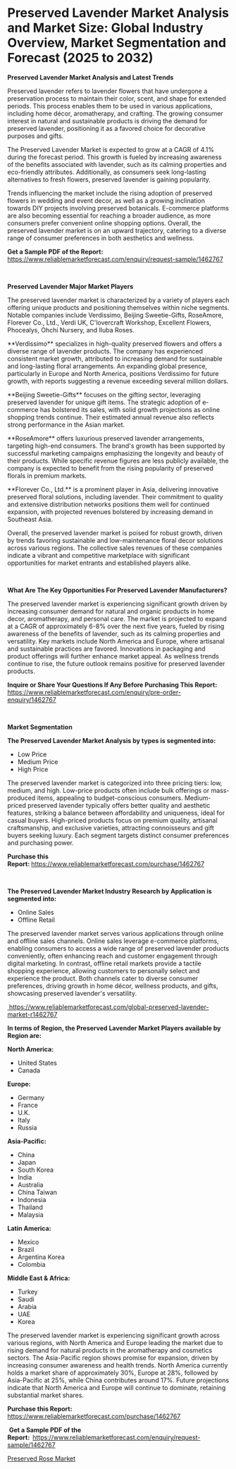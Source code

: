 <p><h1>Preserved Lavender Market Analysis and Market Size: Global Industry Overview, Market Segmentation and Forecast (2025 to 2032)</h1></p><p><strong>Preserved Lavender Market Analysis and Latest Trends</strong></p>
<p><p>Preserved lavender refers to lavender flowers that have undergone a preservation process to maintain their color, scent, and shape for extended periods. This process enables them to be used in various applications, including home décor, aromatherapy, and crafting. The growing consumer interest in natural and sustainable products is driving the demand for preserved lavender, positioning it as a favored choice for decorative purposes and gifts.</p><p>The Preserved Lavender Market is expected to grow at a CAGR of 4.1% during the forecast period. This growth is fueled by increasing awareness of the benefits associated with lavender, such as its calming properties and eco-friendly attributes. Additionally, as consumers seek long-lasting alternatives to fresh flowers, preserved lavender is gaining popularity. </p><p>Trends influencing the market include the rising adoption of preserved flowers in wedding and event decor, as well as a growing inclination towards DIY projects involving preserved botanicals. E-commerce platforms are also becoming essential for reaching a broader audience, as more consumers prefer convenient online shopping options. Overall, the preserved lavender market is on an upward trajectory, catering to a diverse range of consumer preferences in both aesthetics and wellness.</p></p>
<p><strong>Get a Sample PDF of the Report:&nbsp;</strong> <a href="https://www.reliablemarketforecast.com/enquiry/request-sample/1462767?utm_campaign=1893&utm_medium=2&utm_source=Github&utm_content=ia&utm_term=07022025&utm_id=preserved-lavender">https://www.reliablemarketforecast.com/enquiry/request-sample/1462767</a></p>
<p>&nbsp;</p>
<p><strong>Preserved Lavender Major Market Players</strong></p>
<p><p>The preserved lavender market is characterized by a variety of players each offering unique products and positioning themselves within niche segments. Notable companies include Verdissimo, Beijing Sweetie-Gifts, RoseAmore, Florever Co., Ltd., Verdi UK, C'lovercraft Workshop, Excellent Flowers, Phocealys, Ohchi Nursery, and Iluba Roses.</p><p>**Verdissimo** specializes in high-quality preserved flowers and offers a diverse range of lavender products. The company has experienced consistent market growth, attributed to increasing demand for sustainable and long-lasting floral arrangements. An expanding global presence, particularly in Europe and North America, positions Verdissimo for future growth, with reports suggesting a revenue exceeding several million dollars.</p><p>**Beijing Sweetie-Gifts** focuses on the gifting sector, leveraging preserved lavender for unique gift items. The strategic adoption of e-commerce has bolstered its sales, with solid growth projections as online shopping trends continue. Their estimated annual revenue also reflects strong performance in the Asian market.</p><p>**RoseAmore** offers luxurious preserved lavender arrangements, targeting high-end consumers. The brand's growth has been supported by successful marketing campaigns emphasizing the longevity and beauty of their products. While specific revenue figures are less publicly available, the company is expected to benefit from the rising popularity of preserved florals in premium markets.</p><p>**Florever Co., Ltd.** is a prominent player in Asia, delivering innovative preserved floral solutions, including lavender. Their commitment to quality and extensive distribution networks positions them well for continued expansion, with projected revenues bolstered by increasing demand in Southeast Asia.</p><p>Overall, the preserved lavender market is poised for robust growth, driven by trends favoring sustainable and low-maintenance floral decor solutions across various regions. The collective sales revenues of these companies indicate a vibrant and competitive marketplace with significant opportunities for market entrants and established players alike.</p></p>
<p>&nbsp;</p>
<p><strong>What Are The Key Opportunities For Preserved Lavender Manufacturers?</strong></p>
<p><p>The preserved lavender market is experiencing significant growth driven by increasing consumer demand for natural and organic products in home decor, aromatherapy, and personal care. The market is projected to expand at a CAGR of approximately 6-8% over the next five years, fueled by rising awareness of the benefits of lavender, such as its calming properties and versatility. Key markets include North America and Europe, where artisanal and sustainable practices are favored. Innovations in packaging and product offerings will further enhance market appeal. As wellness trends continue to rise, the future outlook remains positive for preserved lavender products.</p></p>
<p><strong>Inquire or Share Your Questions If Any Before Purchasing This Report:</strong> <a href="https://www.reliablemarketforecast.com/enquiry/pre-order-enquiry/1462767?utm_campaign=1893&utm_medium=2&utm_source=Github&utm_content=ia&utm_term=07022025&utm_id=preserved-lavender">https://www.reliablemarketforecast.com/enquiry/pre-order-enquiry/1462767</a></p>
<p>&nbsp;</p>
<p><strong>Market Segmentation</strong></p>
<p><strong>The Preserved Lavender Market Analysis by types is segmented into:</strong></p>
<p><ul><li>Low Price</li><li>Medium Price</li><li>High Price</li></ul></p>
<p><p>The preserved lavender market is categorized into three pricing tiers: low, medium, and high. Low-price products often include bulk offerings or mass-produced items, appealing to budget-conscious consumers. Medium-priced preserved lavender typically offers better quality and aesthetic features, striking a balance between affordability and uniqueness, ideal for casual buyers. High-priced products focus on premium quality, artisanal craftsmanship, and exclusive varieties, attracting connoisseurs and gift buyers seeking luxury. Each segment targets distinct consumer preferences and purchasing power.</p></p>
<p><strong>Purchase this Report:&nbsp;</strong><a href="https://www.reliablemarketforecast.com/purchase/1462767?utm_campaign=1893&utm_medium=2&utm_source=Github&utm_content=ia&utm_term=07022025&utm_id=preserved-lavender">https://www.reliablemarketforecast.com/purchase/1462767</a></p>
<p>&nbsp;</p>
<p><strong>The Preserved Lavender Market Industry Research by Application is segmented into:</strong></p>
<p><ul><li>Online Sales</li><li>Offline Retail</li></ul></p>
<p><p>The preserved lavender market serves various applications through online and offline sales channels. Online sales leverage e-commerce platforms, enabling consumers to access a wide range of preserved lavender products conveniently, often enhancing reach and customer engagement through digital marketing. In contrast, offline retail markets provide a tactile shopping experience, allowing customers to personally select and experience the product. Both channels cater to diverse consumer preferences, driving growth in home décor, wellness products, and gifts, showcasing preserved lavender's versatility.</p></p>
<p><a href="https://www.reliablemarketforecast.com/global-preserved-lavender-market-r1462767?utm_campaign=1893&utm_medium=2&utm_source=Github&utm_content=ia&utm_term=07022025&utm_id=preserved-lavender">&nbsp;https://www.reliablemarketforecast.com/global-preserved-lavender-market-r1462767</a></p>
<p><strong>In terms of Region, the Preserved Lavender Market Players available by Region are:</strong></p>
<p>
    <p> <strong> North America: </strong>
        <ul>
            <li>United States</li>
            <li>Canada</li>
        </ul>
        </p> 
    <p> <strong> Europe: </strong>
        <ul>
            <li>Germany</li>
            <li>France</li>
            <li>U.K.</li>
            <li>Italy</li>
            <li>Russia</li>
        </ul>
        </p> 
    <p> <strong> Asia-Pacific: </strong>
        <ul>
            <li>China</li>
            <li>Japan</li>
            <li>South Korea</li>
            <li>India</li>
            <li>Australia</li>
            <li>China Taiwan</li>
            <li>Indonesia</li>
            <li>Thailand</li>
            <li>Malaysia</li>
        </ul>
        </p> 
    <p> <strong> Latin America: </strong>
        <ul>
            <li>Mexico</li>
            <li>Brazil</li>
            <li>Argentina Korea</li>
            <li>Colombia</li>
        </ul>
        </p> 
    <p> <strong> Middle East & Africa: </strong>
        <ul>
            <li>Turkey</li>
            <li>Saudi</li>
            <li>Arabia</li>
            <li>UAE</li>
            <li>Korea</li>
        </ul>
    </p>
    </p>
<p><p>The preserved lavender market is experiencing significant growth across various regions, with North America and Europe leading the market due to rising demand for natural products in the aromatherapy and cosmetics sectors. The Asia-Pacific region shows promise for expansion, driven by increasing consumer awareness and health trends. North America currently holds a market share of approximately 30%, Europe at 28%, followed by Asia-Pacific at 25%, while China contributes around 17%. Future projections indicate that North America and Europe will continue to dominate, retaining substantial market shares.</p></p>
<p><strong>Purchase this Report: </strong><a href="https://www.reliablemarketforecast.com/purchase/1462767?utm_campaign=1893&utm_medium=2&utm_source=Github&utm_content=ia&utm_term=07022025&utm_id=preserved-lavender">https://www.reliablemarketforecast.com/purchase/1462767</a></p>
<p>&nbsp;<strong>Get a Sample PDF of the Report:&nbsp;&nbsp;</strong><a href="https://www.reliablemarketforecast.com/enquiry/request-sample/1462767?utm_campaign=1893&utm_medium=2&utm_source=Github&utm_content=ia&utm_term=07022025&utm_id=preserved-lavender">https://www.reliablemarketforecast.com/enquiry/request-sample/1462767</a></p>
<p><strong></strong></p>
<p><p><a href="https://github.com/PeterParrish5/Market-Research-Report-List-7/blob/main/preserved-rose-market.md?utm_campaign=1893&utm_medium=2&utm_source=Github&utm_content=ia&utm_term=07022025&utm_id=preserved-lavender">Preserved Rose Market</a></p></p>